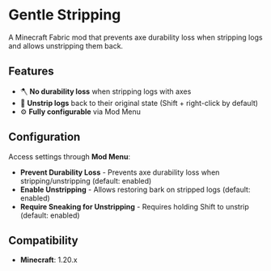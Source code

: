 # Gentle Stripping

A Minecraft Fabric mod that prevents axe durability loss when stripping logs and allows unstripping them back.

## Features

- 🪓 **No durability loss** when stripping logs with axes
- 🔄 **Unstrip logs** back to their original state (Shift + right-click by default)
- ⚙️ **Fully configurable** via Mod Menu

## Configuration

Access settings through **Mod Menu**:
- **Prevent Durability Loss** - Prevents axe durability loss when stripping/unstripping (default: enabled)
- **Enable Unstripping** - Allows restoring bark on stripped logs (default: enabled)  
- **Require Sneaking for Unstripping** - Requires holding Shift to unstrip (default: enabled)

## Compatibility

- **Minecraft**: 1.20.x
